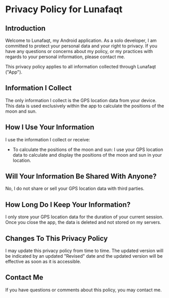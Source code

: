 # Privacy Policy for Lunafaqt

## Introduction

Welcome to Lunafaqt, my Android application. As a solo developer, I am committed to protect your personal data and your right to privacy. If you have any questions or concerns about my policy, or my practices with regards to your personal information, please contact me.

This privacy policy applies to all information collected through Lunafaqt ("App").

## Information I Collect

The only information I collect is the GPS location data from your device. This data is used exclusively within the app to calculate the positions of the moon and sun.

## How I Use Your Information

I use the information I collect or receive:

- To calculate the positions of the moon and sun: I use your GPS location data to calculate and display the positions of the moon and sun in your location.

## Will Your Information Be Shared With Anyone?

No, I do not share or sell your GPS location data with third parties.

## How Long Do I Keep Your Information?

I only store your GPS location data for the duration of your current session. Once you close the app, the data is deleted and not stored on my servers.

## Changes To This Privacy Policy

I may update this privacy policy from time to time. The updated version will be indicated by an updated "Revised" date and the updated version will be effective as soon as it is accessible.

## Contact Me

If you have questions or comments about this policy, you may contact me.
